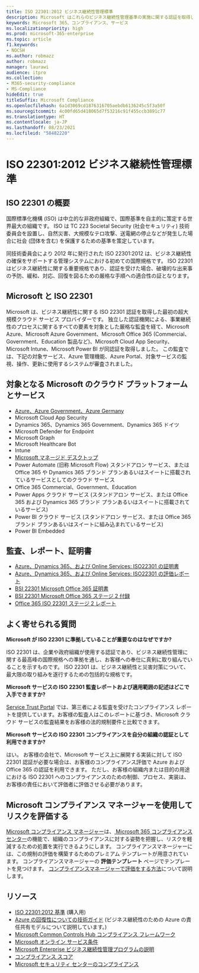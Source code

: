 ```yaml
---
title: ISO 22301:2012 ビジネス継続性管理標準
description: Microsoft はこれらのビジネス継続性管理基準の実施に関する認証を取得しています。
keywords: Microsoft 365、コンプライアンス、サービス
ms.localizationpriority: high
ms.prod: microsoft-365-enterprise
ms.topic: article
f1.keywords:
- NOCSH
ms.author: robmazz
author: robmazz
manager: laurawi
audience: itpro
ms.collection:
- M365-security-compliance
- MS-Compliance
hideEdit: true
titleSuffix: Microsoft Compliance
ms.openlocfilehash: 6a1d3069cd1876316705aebdb6136245c5f3a50f
ms.sourcegitcommit: 4c00fd65d418065d7f53216c91f455ccb3891c77
ms.translationtype: HT
ms.contentlocale: ja-JP
ms.lasthandoff: 08/23/2021
ms.locfileid: "58482220"
---
```

# <a name="iso-223012012-business-continuity-management-standard"></a>ISO 22301:2012 ビジネス継続性管理標準

## <a name="iso-22301-overview"></a>ISO 22301 の概要

国際標準化機構 (ISO) は中立的な非政府組織で、国際基準を自主的に策定する世界最大の組織です。 ISO は TC 223 Societal Security (社会セキュリティ) 技術委員会を設置し、自然災害、大規模なテロ攻撃、送電網の停止などが発生した場合に社会 (団体を含む) を保護するための基準を策定しています。

同技術委員会により 2012 年に発行された ISO 22301:2012 は、ビジネス継続性の確保をサポートする管理システムにおける初めての国際規格です。 ISO 22301 はビジネス継続性に関する重要規格であり、認証を受けた場合、破壊的な出来事の予防、緩和、対応、回復を図るための厳格な手順への適合性の証となります。

## <a name="microsoft-and-iso-22301"></a>Microsoft と ISO 22301

Microsoft は、ビジネス継続性に関する ISO 22301 認証を取得した最初の超大規模クラウド サービス プロバイダーです。 独立した認証機関による、事業継続性のプロセスに関するすべての要素を対象とした厳格な監査を経て、Microsoft Azure、Microsoft Azure Government、Microsoft Office 365 (Commercial、Government、Education 製品など)、Microsoft Cloud App Security、Microsoft Intune、Microsoft Power BI が同認証を取得しました。 この監査では、下記の対象サービス、Azure 管理機能、Azure Portal、対象サービスの監視、操作、更新に使用するシステムが審査されました。

## <a name="microsoft-in-scope-cloud-platforms--services"></a>対象となる Microsoft のクラウド プラットフォームとサービス

- [Azure、Azure Government、Azure Germany](https://aka.ms/AzureCompliance)
- Microsoft Cloud App Security
- Dynamics 365、Dynamics 365 Government、Dynamics 365 ドイツ
- Microsoft Defender for Endpoint
- Microsoft Graph
- Microsoft Healthcare Bot
- Intune
- [Microsoft マネージド デスクトップ](/microsoft-365/managed-desktop/intro/compliance)
- Power Automate (旧称 Microsoft Flow) スタンドアロン サービス、または Office 365 や Dynamics 365 ブランド プランあるいはスイートに搭載されているサービスとしてのクラウド サービス
- Office 365 Commercial、Government、Education
- Power Apps クラウド サービス (スタンドアロン サービス、または Office 365 および Dynamics 365 ブランド プランあるいはスイートに搭載されているサービス)
- Power BI クラウド サービス (スタンドアロン サービス、または Office 365 ブランド プランあるいはスイートに組み込まれているサービス)
- Power BI Embedded

## <a name="audits-reports-and-certificates"></a>監査、レポート、証明書

- [Azure、Dynamics 365、および Online Services: ISO22301 の証明書](https://aka.ms/azureiso22301cert)
- [Azure、Dynamics 365、および Online Services: ISO22301 の評価レポート](https://aka.ms/azureiso22301report)
- [BSI 22301 Microsoft Office 365 証明書](https://go.microsoft.com/fwlink/p/?linkid=2092109)
- [BSI 22301 Microsoft Office 365 ステージ 2 付録](https://go.microsoft.com/fwlink/p/?linkid=2092209)
- [Office 365 ISO 22301 ステージ 2 レポート](https://go.microsoft.com/fwlink/p/?linkid=2092211)

## <a name="frequently-asked-questions"></a>よく寄せられる質問

**Microsoft が ISO 22301 に準拠していることが重要なのはなぜですか?**

ISO 22301 は、企業や政府組織が使用する認証であり、ビジネス継続性管理に関する最高峰の国際規格への準拠を通し、お客様への奉仕に真剣に取り組んでいることを示すものです。 ISO 22301 は、ビジネス継続性と災害対策について、最大限の取り組みを遂行するための包括的な規格です。

**Microsoft サービスの ISO 22301 監査レポートおよび適用範囲の記述はどこで入手できますか?**

[Service Trust Portal](https://aka.ms/stphelp) では、第三者による監査を受けたコンプライアンス レポートを提供しています。お客様の監査人はこのレポートに基づき、Microsoft クラウド サービスの監査結果をお客様の法的規制要件と比較できます。

**Microsoft サービスの ISO 22301 コンプライアンスを自分の組織の認証として利用できますか?**

はい。 お客様の会社で、Microsoft サービス上に展開する実装に対して ISO 22301 認証が必要な場合は、お客様のコンプライアンス評価で Azure および Office 365 の認証を利用できます。 ただし、お客様の組織内または目的の用途における ISO 22301 へのコンプライアンスのための制御、プロセス、実装は、お客様の責任において評価者に評価させる必要があります。

## <a name="use-microsoft-compliance-manager-to-assess-your-risk"></a>Microsoft コンプライアンス マネージャーを使用してリスクを評価する

[Microsoft コンプライアンス マネージャー](/microsoft-365/compliance/compliance-manager)は、[ Microsoft 365 コンプライアンス センター](/microsoft-365/compliance/microsoft-365-compliance-center)の機能で、組織のコンプライアンスに対する姿勢を把握し、リスクを軽減するための処置を実行できるようにします。 コンプライアンスマネージャーには、この規制の評価を構築するためのプレミアム テンプレートが用意されています。 コンプライアンスマネージャーの **評価テンプレート** ページでテンプレートを見つけます。 [コンプライアンスマネージャーで評価をする方法](/microsoft-365/compliance/compliance-manager-assessments)について説明します。

## <a name="resources"></a>リソース

- [ISO 22301:2012 基準](https://www.iso.org/iso/home/store/catalogue_tc/catalogue_detail.htm?csnumber=50038) (購入用)
- [Azure の回復性についての技術ガイド](/azure/architecture/framework/resiliency/overview) (ビジネス継続性のための Azure の責任共有モデルについて説明しています。)
- [Microsoft Common Controls Hub コンプライアンス フレームワーク](https://www.microsoft.com/trustcenter/common-controls-hub)
- [Microsoft オンライン サービス条件](https://aka.ms/Online-Services-Terms)
- [Microsoft Enterprise ビジネス継続性管理プログラムの説明](https://go.microsoft.com/fwlink/p/?linkid=2092212)
- [コンプライアンス スコア](/microsoft-365/compliance/compliance-manager)
- [Microsoft セキュリティ センターのコンプライアンス](https://www.microsoft.com/trust-center/compliance/compliance-overview)
